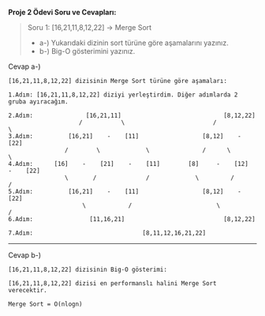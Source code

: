 __Proje 2 Ödevi Soru ve Cevapları:__

>Soru 1:
>[16,21,11,8,12,22] -> Merge Sort
>- a-) Yukarıdaki dizinin sort türüne göre aşamalarını yazınız.
>- b-) Big-O gösterimini yazınız.


Cevap a-)
```
[16,21,11,8,12,22] dizisinin Merge Sort türüne göre aşamaları:

1.Adım: [16,21,11,8,12,22] diziyi yerleştirdim. Diğer adımlarda 2 gruba ayıracağım.

2.Adım:               [16,21,11]                             [8,12,22]
                    /           \                         /           \
3.Adım:          [16,21]    -    [11]                  [8,12]    -    [22]
                /        \             \               /      \            \
4.Adım:      [16]    -    [21]    -    [11]        [8]     -    [12]    -    [22]   
                \       /              /             \         /            /
5.Adım:          [16,21]    -    [11]                  [8,12]    -    [22]
                     \            /                        \           /
6.Adım:                [11,16,21]                            [8,12,22]
                                  
7.Adım:                               [8,11,12,16,21,22]

```

---

Cevap b-)
```
[16,21,11,8,12,22] dizisinin Big-O gösterimi:

[16,21,11,8,12,22] dizisi en performanslı halini Merge Sort verecektir.

Merge Sort = O(nlogn)


```
